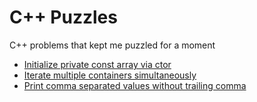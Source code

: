 # C++ Puzzles

C++ problems that kept me puzzled for a moment

- [Initialize private const array via ctor](initialize-private-const-array.md)
- [Iterate multiple containers simultaneously](iterate-multiple-containers.md)
- [Print comma separated values without trailing comma](print-csv.md)
